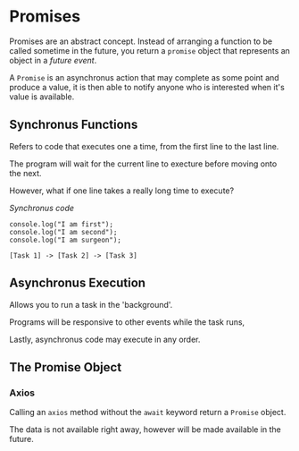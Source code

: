 # Promises

Promises are an abstract concept. Instead of arranging a function to be called sometime in the future, you return a `promise` object that represents an object in a *future event*.

A `Promise` is an asynchronus action that may complete as some point and produce a value, it is then able to notify anyone who is interested when it's value is available.

## Synchronus Functions

Refers to code that executes one a time, from the first line to the last line.

The program will wait for the current line to execture before moving onto the next.

However, what if one line takes a really long time to execute?

*Synchronus code*

```
console.log("I am first");
console.log("I am second");
console.log("I am surgeon");
```

```
[Task 1] -> [Task 2] -> [Task 3]
```

## Asynchronus Execution

Allows you to run a task in the 'background'.

Programs will be responsive to other events while the task runs,

Lastly, asynchronus code may execute in any order.

## The Promise Object

### Axios

Calling an `axios` method without the `await` keyword return a `Promise` object.

The data is not available right away, however will be made available in the future.
